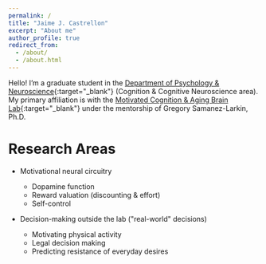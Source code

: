 ```yaml
---
permalink: /
title: "Jaime J. Castrellon"
excerpt: "About me"
author_profile: true
redirect_from:
  - /about/
  - /about.html
---
```


Hello! I’m a graduate student in the [Department of Psychology & Neuroscience](https://psychandneuro.duke.edu/){:target="_blank"} (Cognition & Cognitive Neuroscience area). My primary affiliation is with the [Motivated Cognition & Aging Brain Lab](https://www.mcablab.science/){:target="_blank"} under the mentorship of Gregory Samanez-Larkin, Ph.D.

Research Areas
======
- Motivational neural circuitry
  - Dopamine function
  - Reward valuation (discounting & effort)
  - Self-control
  
- Decision-making outside the lab ("real-world" decisions)
	- Motivating physical activity
	- Legal decision making
	- Predicting resistance of everyday desires
